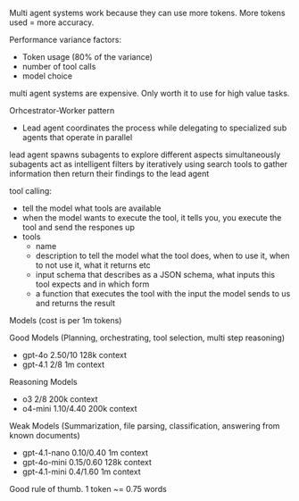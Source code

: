 Multi agent systems work because they can use more tokens. More tokens used = more accuracy.

Performance variance factors:
- Token usage (80% of the variance)
- number of tool calls
- model choice 

multi agent systems are expensive. Only worth it to use for high value tasks. 

Orhcestrator-Worker pattern
- Lead agent coordinates the process while delegating to specialized sub agents that operate in parallel 

lead agent spawns subagents to explore different aspects simultaneously 
subagents act as intelligent filters by iteratively using search tools to gather information then return their findings to the lead agent

tool calling:
- tell the model what tools are available
- when the model wants to execute the tool, it tells you, you execute the tool and send the respones up
- tools
    - name
    - description to tell the model what the tool does, when to use it, when to not use it, what it returns etc
    - input schema that describes as a JSON schema, what inputs this tool expects and in which form
    - a function that executes the tool with the input the model sends to us and returns the result


Models (cost is per 1m tokens)

Good Models (Planning, orchestrating, tool selection, multi step reasoning)
- gpt-4o $2.50/$10 128k context
- gpt-4.1 $2/$8 1m context

Reasoning Models
- o3 $2/$8 200k context
- o4-mini $1.10/$4.40 200k context

Weak Models (Summarization, file parsing, classification, answering from known documents)
- gpt-4.1-nano $0.10/$0.40 1m context
- gpt-4o-mini $0.15/$0.60 128k context
- gpt-4.1-mini $0.4/$1.60 1m context

Good rule of thumb. 1 token ~= 0.75 words

